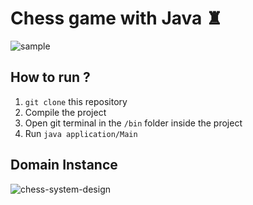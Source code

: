 # Chess game with Java ♜


![sample](https://user-images.githubusercontent.com/55858659/87730605-ab3ec800-c79e-11ea-869e-649a0f57e42d.gif)


## How to run ?

1. `git clone` this repository
 2. Compile the project
 1. Open git terminal in the `/bin` folder inside the project
 2. Run `java application/Main`

 ## Domain Instance
 ![chess-system-design](https://user-images.githubusercontent.com/55858659/86988845-8c717d80-c16f-11ea-9fa7-a4e2ea478e88.png)
